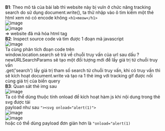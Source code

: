 **B1**: Theo mô tả của bài lab thì website này bị vuln ở chức năng tracking search do sử dụng document.write(), ta thử nhập vào ô tìm kiếm một thẻ html xem nó có encode không `<h1>meow</h1>`  
![image](https://github.com/user-attachments/assets/fedb4eff-d55c-4818-a752-1b165df32ea6)  
![image](https://github.com/user-attachments/assets/64249c22-69ce-441d-a992-c2853bb7f779)  
=> website đã mã hóa html tag  
**B2**: Inspect source code và tìm được 1 đoạn mã javascript  
![image](https://github.com/user-attachments/assets/be761d1d-0181-427b-85f8-153c7840dc9f)  
Ta cùng phân tích đoạn code trên  
window.location.search sẽ trả về chuỗi truy vấn của url sau dấu ?  
newURLSearchParams sẽ tạo một đối tượng mới để lấy giá trị từ chuỗi truy vấn  
.get('search') lấy giá trị tham số search từ chuỗi truy vấn, khi có truy vấn thì sẽ kích hoạt document.write và tạo ra 1 thẻ img với tracking gif được nối cùng giá trị của biến query  
**B3**: Quan sát thẻ img sau  
![image](https://github.com/user-attachments/assets/e329b528-81fb-4425-a36f-e4cc88c62dd9)  
Ta có thể dùng thuộc tính onload để kích hoạt hàm js khi nội dung trong thẻ svg được tải  
payload như sau `"><svg onload="alert(1)">`  
![image](https://github.com/user-attachments/assets/0477b1ad-febc-4e21-92d0-a395247168a5)  
![image](https://github.com/user-attachments/assets/a7e0881a-33be-4754-9552-b493ab4acae2)  
hoặc có thể dùng payload đơn giản hơn là `"onload="alert(1)`










